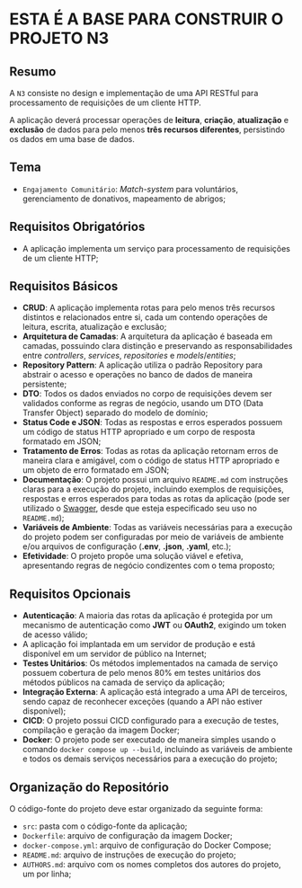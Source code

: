 # ESTA É A BASE PARA CONSTRUIR O PROJETO N3 

## Resumo

A `N3` consiste no design e implementação de uma API RESTful para processamento de requisições de um cliente HTTP.

A aplicação deverá processar operações de **leitura**, **criação**, **atualização** e **exclusão** de dados para pelo menos **três recursos diferentes**, persistindo os dados em uma base de dados.

## Tema

* `Engajamento Comunitário`: *Match-system* para voluntários, gerenciamento de donativos, mapeamento de abrigos;

## Requisitos Obrigatórios

* A aplicação implementa um serviço para processamento de requisições de um cliente HTTP;

## Requisitos Básicos

* **CRUD**: A aplicação implementa rotas para pelo menos três recursos distintos e relacionados entre si, cada um contendo operações de leitura, escrita, atualização e exclusão;
* **Arquitetura de Camadas**: A arquitetura da aplicação é baseada em camadas, possuindo clara distinção e preservando as responsabilidades entre *controllers*, *services*, *repositories* e *models*/*entities*;
* **Repository Pattern**: A aplicação utiliza o padrão Repository para abstrair o acesso e operações no banco de dados de maneira persistente;
* **DTO**: Todos os dados enviados no corpo de requisições devem ser validados conforme as regras de negócio, usando um DTO (Data Transfer Object) separado do modelo de domínio;
* **Status Code e JSON**: Todas as respostas e erros esperados possuem um código de status HTTP apropriado e um corpo de resposta formatado em JSON;
* **Tratamento de Erros**: Todas as rotas da aplicação retornam erros de maneira clara e amigável, com o código de status HTTP apropriado e um objeto de erro formatado em JSON;
* **Documentação**: O projeto possui um arquivo `README.md` com instruções claras para a execução do projeto, incluindo exemplos de requisições, respostas e erros esperados para todas as rotas da aplicação (pode ser utilizado o [Swagger](https://swagger.io/), desde que esteja especificado seu uso no `README.md`);
* **Variáveis de Ambiente**: Todas as variáveis necessárias para a execução do projeto podem ser configuradas por meio de variáveis de ambiente e/ou arquivos de configuração (**.env**, **.json**, **.yaml**, etc.);
* **Efetividade**: O projeto propõe uma solução viável e efetiva, apresentando regras de negócio condizentes com o tema proposto;

## Requisitos Opcionais

* **Autenticação**: A maioria das rotas da aplicação é protegida por um mecanismo de autenticação como **JWT** ou **OAuth2**, exigindo um token de acesso válido;
* A aplicação foi implantada em um servidor de produção e está disponível em um servidor de público na Internet;
* **Testes Unitários**: Os métodos implementados na camada de serviço possuem cobertura de pelo menos 80% em testes unitários dos métodos públicos na camada de serviço da aplicação;
* **Integração Externa**: A aplicação está integrado a uma API de terceiros, sendo capaz de reconhecer exceções (quando a API não estiver disponível);
* **CICD**: O projeto possui CICD configurado para a execução de testes, compilação e geração da imagem Docker;
* **Docker**: O projeto pode ser executado de maneira simples usando o comando `docker compose up --build`, incluindo as variáveis de ambiente e todos os demais serviços necessários para a execução do projeto;

## Organização do Repositório

O código-fonte do projeto deve estar organizado da seguinte forma:

* `src`: pasta com o código-fonte da aplicação;
* `Dockerfile`: arquivo de configuração da imagem Docker;
* `docker-compose.yml`: arquivo de configuração do Docker Compose;
* `README.md`: arquivo de instruções de execução do projeto;
* `AUTHORS.md`: arquivo com os nomes completos dos autores do projeto, um por linha;